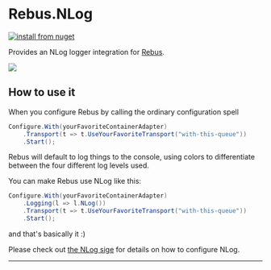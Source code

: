 # Rebus.NLog

[![install from nuget](https://img.shields.io/nuget/v/Rebus.NLog.svg?style=flat-square)](https://www.nuget.org/packages/Rebus.NLog)

Provides an NLog logger integration for [Rebus](https://github.com/rebus-org/Rebus).

![](https://raw.githubusercontent.com/rebus-org/Rebus/master/artwork/little_rebusbus2_copy-200x200.png)

## How to use it

When you configure Rebus by calling the ordinary configuration spell

```csharp
Configure.With(yourFavoriteContainerAdapter)
	.Transport(t => t.UseYourFavoriteTransport("with-this-queue"))
	.Start();
```

Rebus will default to log things to the console, using colors to differentiate between the four different log levels used.

You can make Rebus use NLog like this:

```csharp
Configure.With(yourFavoriteContainerAdapter)
	.Logging(l => l.NLog())
	.Transport(t => t.UseYourFavoriteTransport("with-this-queue"))
	.Start();
```

and that's basically it :)

Please check out [the NLog sige](http://nlog-project.org/) for details on how to configure NLog.

---


